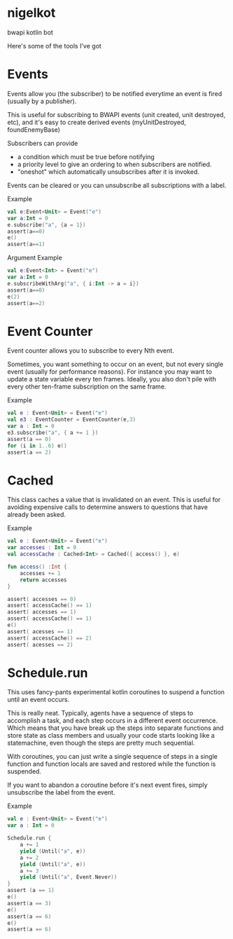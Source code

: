 # nigelkot
bwapi kotlin bot

Here's some of the tools I've got

# Events

Events allow you (the subscriber) to be notified everytime an event is fired (usually by a publisher).

This is useful for subscribing to BWAPI events (unit created, unit destroyed, etc), and it's easy to create derived events (myUnitDestroyed, foundEnemyBase)

Subscribers can provide
* a condition which must be true before notifying
* a priority level to give an ordering to when subscribers are notified.
* "oneshot" which automatically unsubscribes after it is invoked.

Events can be cleared or you can unsubscribe all subscriptions with a label.

Example
```kotlin
val e:Event<Unit> = Event("e")
var a:Int = 0
e.subscribe("a", {a = 1})
assert(a==0)
e()
assert(a==1)
```

Argument Example
```kotlin
val e:Event<Int> = Event("e")
var a:Int = 0
e.subscribeWithArg("a", { i:Int -> a = i})
assert(a==0)
e(2)
assert(a==2)
```

# Event Counter
Event counter allows you to subscribe to every Nth event.

Sometimes, you want something to occur on an event, but not every single event (usually for performance reasons). For instance you may want to update a state variable every ten frames. Ideally, you also don't pile with every other ten-frame subscription on the same frame.

Example
```kotlin
val e : Event<Unit> = Event("e")
val e3 : EventCounter = EventCounter(e,3)
var a : Int = 0
e3.subscribe("a", { a += 1 })
assert(a == 0)
for (i in 1..6) e()
assert(a == 2)
```

# Cached
This class caches a value that is invalidated on an event. This is useful for avoiding expensive calls to determine answers to questions that have already been asked.

Example
```kotlin
val e : Event<Unit> = Event("e")
var accesses : Int = 0
val accessCache : Cached<Int> = Cached({ access() }, e)

fun access() :Int {
    accesses += 1
    return accesses
}

assert( accesses == 0)
assert( accessCache() == 1)
assert( accesses == 1)
assert( accessCache() == 1)
e()
assert( acesses == 1)
assert( accessCache() == 2)
assert( acesses == 2)
```

# Schedule.run

This uses fancy-pants experimental kotlin coroutines to suspend a function until an event occurs.

This is really neat. Typically, agents have a sequence of steps to accomplish a task, and each step occurs in a different event occurrence. Which means that you have break up the steps into separate functions and store state as class members and usually your code starts looking like a statemachine, even though the steps are pretty much sequential.

With coroutines, you can just write a single sequence of steps in a single function and function locals are saved and restored while the function is suspended.

If you want to abandon a coroutine before it's next event fires, simply unsubscribe the label from the event.

Example
```kotlin
val e : Event<Unit> = Event("e")
var a : Int = 0

Schedule.run {
    a += 1
    yield (Until("a", e))
    a += 2
    yield (Until("a", e))
    a += 3
    yield (Until("a", Event.Never))
}
assert (a == 1)
e()
assert(a == 3)
e() 
assert(a == 6)
e()
assert(a == 6)
```


